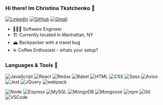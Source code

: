 ### Hi there! Im Christina Tkatchenko 👋

[![LinkedIn](https://img.shields.io/badge/christinatka%20-%230077B5.svg?&style=flat-square&logo=linkedin&logoColor=white&link=https://www.linkedin.com/in/christinatka/)](https://www.linkedin.com/in/christinatka/)
[![GitHub](https://img.shields.io/badge/christinatka%20-%23121011.svg?&style=flat-square&logo=github&logoColor=white&link=https://github.com/christinatka)](https://github.com/christinatka)
[![Gmail](https://img.shields.io/badge/christinatka%20-%23D14836.svg?&style=flat-square&logo=gmail&logoColor=white&link=mailto:christinatka@gmail.com)](mailto:christinatka@gmail.com)

- 👩🏻‍💻 Software Engineer
- 🏗 Currently located in Manhattan, NY
- 🏔 Backpacker with a travel bug
- ☕️ Coffee Enthusiast - whats your setup?

### Languages & Tools 💬
![JavaScript](https://img.shields.io/badge/JavaScript%20-%23323330.svg?&style=flat-square&logo=javascript&logoColor=%23F7DF1E)
![React](https://img.shields.io/badge/React%20-%2320232a.svg?&style=flat-square&logo=react&logoColor=%2361DAFB)
![Redux](https://img.shields.io/badge/-redux-black)
![Babel](https://img.shields.io/badge/-babel-yellow)
![HTML](https://img.shields.io/badge/HTML5%20-%23E34F26.svg?&style=flat-square&logo=html5&logoColor=white)
![CSS](https://img.shields.io/badge/CSS3%20-%231572B6.svg?&style=flat-square&logo=css3&logoColor=white)
![Sass](https://img.shields.io/badge/Sass%20-%231582B7.svg?&style=flat-square&logo=Sass&logoColor=pink)
![Axios](https://img.shields.io/badge/-Axios-blueviolet)
![Jest](https://img.shields.io/badge/Jest%20-%23C21325.svg?&style=flat-square&logo=Jest&logoColor=white)
![JQuery](https://img.shields.io/badge/-jQuery-orange)
![webpack](https://img.shields.io/badge/webpack%20-%238DD6F9.svg?&style=flat-square&logo=webpack&logoColor=black)

![Node](https://img.shields.io/badge/Node.js%20-%2343853D.svg?&style=flat-square&logo=node.js&logoColor=white)
![Express](https://img.shields.io/badge/Express%20-%23404d59.svg?&style=flat-square&logo=express&logoColor=white)
![MySQL](https://img.shields.io/badge/MySQL-%2300f.svg?&style=flat-square&logo=mysql&logoColor=white)
![MongoDB](https://img.shields.io/badge/MongoDB-%234ea94b.svg?&style=flat-square&logo=mongodb&logoColor=white)
![Mongoose](https://img.shields.io/badge/mongoose-%234ea94b.svg?&style=flat-square)
![npm](https://img.shields.io/badge/npm-%234ea94b.svg?&style=flat-square&logo=npm&logoColor=yellow)
![Git](https://img.shields.io/badge/Git%20-%23F05033.svg?&style=flat-square&logo=git&logoColor=white)
![VSCode](https://img.shields.io/badge/VS%20Code%20-%23007ACC.svg?&style=flat-square&logo=visual-studio-code&logoColor=white)
